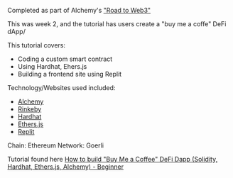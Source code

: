 Completed as part of Alchemy's ["Road to Web3"](https://www.youtube.com/playlist?list=PLMj8NvODurfEYLsuiClgikZBGDfhwdcXF)

This was week 2, and the tutorial has users create a "buy me a coffe" DeFi dApp/

This tutorial covers:
- Coding a custom smart contract
- Using Hardhat, Ehers.js
- Building  a frontend site using Replit

Technology/Websites used included:
- [Alchemy](https://www.alchemy.com/)
- [Rinkeby](https://rinkebyfaucet.com/)
- [Hardhat]()
- [Ethers.js]()
- [Replit]()
<!-- - [Remix IDE](https://remix.ethereum.org/#optimize=false&runs=200&evmVersion=null) -->
<!-- - [Open Zepplin](https://www.openzeppelin.com/) -->
<!-- - [Filebase](https://filebase.com/) -->
<!-- - [OpenSea](https://opensea.io/) -->

Chain: Ethereum
Network: Goerli

Tutorial found here [How to build "Buy Me a Coffee" DeFi Dapp (Solidity, Hardhat, Ethers.js, Alchemy) - Beginner](https://www.youtube.com/watch?v=cxxKdJk55Lk)